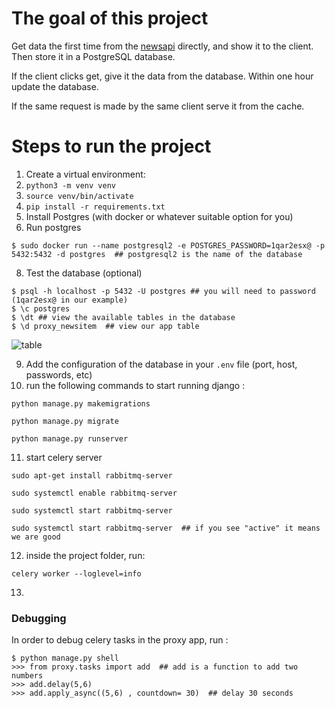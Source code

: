 # The goal of this project

Get data the first time from the [newsapi](https://newsapi.org) directly, and show it to the client. Then store it in a PostgreSQL database. 

If the client clicks get, give it the data from the database.
Within one hour update the database.

If the same request is made by the same client serve it from the cache.
	
# Steps to run the project

1. Create a virtual environment:
2. ```python3 -m venv venv```
4. ```source venv/bin/activate```
5. ```pip install -r requirements.txt```
6. Install Postgres (with docker or whatever suitable option for you)
7. Run postgres
```shell
$ sudo docker run --name postgresql2 -e POSTGRES_PASSWORD=1qar2esx@ -p 5432:5432 -d postgres  ## postgresql2 is the name of the database
```
8. Test the database (optional)
```shell
$ psql -h localhost -p 5432 -U postgres ## you will need to password (1qar2esx@ in our example)
$ \c postgres 
$ \dt ## view the available tables in the database
$ \d proxy_newsitem  ## view our app table
```

![table](https://github.com/nouaim/newsfetcher/assets/29921701/2b34f183-21af-4b87-8a0c-c005ebffffd5)

9. Add the configuration of the database in your ```.env``` file (port, host, passwords, etc)
10. run the following commands to start running django :
```shell
python manage.py makemigrations

python manage.py migrate

python manage.py runserver
```
11. start celery server
```shell
sudo apt-get install rabbitmq-server

sudo systemctl enable rabbitmq-server

sudo systemctl start rabbitmq-server

sudo systemctl start rabbitmq-server  ## if you see "active" it means we are good
```
12. inside the project folder, run:
```shell
celery worker --loglevel=info
```
13. 





### Debugging

In order to debug celery tasks in the proxy app, run :

```shell
$ python manage.py shell
>>> from proxy.tasks import add  ## add is a function to add two numbers
>>> add.delay(5,6)
>>> add.apply_async((5,6) , countdown= 30)  ## delay 30 seconds
```
